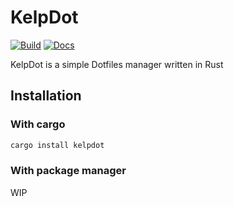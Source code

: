 # KelpDot

[![Build](https://img.shields.io/github/workflow/status/Woomy4680-exe/Kelp/Linux?style=for-the-badge)](https://github.com/Woomy4680-exe/kelp/actions)
[![Docs](https://img.shields.io/badge/Docs-V2.0.1-blue?style=for-the-badge)](https://woomy4680-exe.github.io/kelp-docs/)

KelpDot is a simple Dotfiles manager written in Rust

## Installation

### With cargo

```bash
cargo install kelpdot
```

### With package manager

WIP
